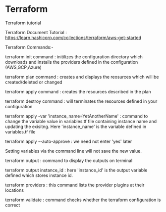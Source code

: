 # Terraform
Terraform tutorial 

Terraform Document Tutorial : https://learn.hashicorp.com/collections/terraform/aws-get-started

Terraform Commands:-

terraform init command : initilizes the configuration directory which downloads and installs the providers defined in the configuration (AWS,GCP,Azure)

terraform plan command : creates and displays the reosurces which will be created/deleted or changed

terraform apply command : creates the resources described in the plan

terraform destroy command : will terminates the resources defined in your configuration

terraform apply -var 'instance_name=YetAnotherName' : command to change the variable value in variables.tf file containing instance name and updating the                                                         exisitng. Here 'instance_name' is the variable defined in variables.tf file

terraform apply --auto-approve : we need not enter 'yes' later

Setting variables via the command line will not save the new value.

terraform output : command to display the outputs on terminal

terraform output instance_id : here 'instance_id' is the output variable defined which stores instance id.

terraform providers : this command lists the provider plugins at their locations

terraform validate : command checks whether the terraform configuration is correct



